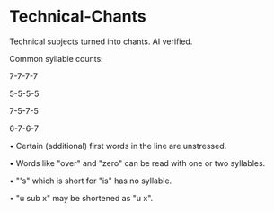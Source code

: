 # Technical-Chants
Technical subjects turned into chants. AI verified.

Common syllable counts:

7-7-7-7 

5-5-5-5 

7-5-7-5 

6-7-6-7  


• Certain (additional) first words in the line are unstressed.

• Words like "over" and "zero" can be read with one or two syllables. 

• "'s" which is short for "is" has no syllable. 

• "u sub x" may be shortened as "u x". 

